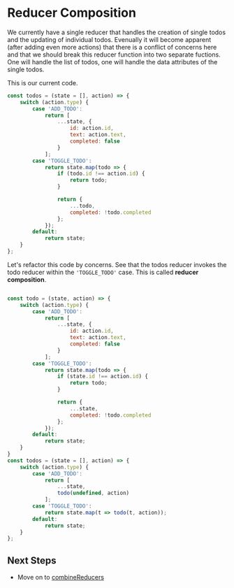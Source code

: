 # Reducer Composition

We currently have a single reducer that handles the creation of single todos and the updating of individual todos. Evenually it will become apparent (after adding even more actions) that there is a conflict of concerns here and that we should break this reducer function into two separate fuctions. 
One will handle the list of todos, one will handle the data attributes of the single todos. 

This is our current code. 
```javascript
const todos = (state = [], action) => {
    switch (action.type) {
        case 'ADD_TODO':
            return [
                ...state, {
                    id: action.id,
                    text: action.text,
                    completed: false
                }
            ];
        case 'TOGGLE_TODO':
            return state.map(todo => {
                if (todo.id !== action.id) {
                    return todo;
                }

                return {
                    ...todo,
                    completed: !todo.completed
                };
            });
        default:
            return state;
    }
};
```

Let's refactor this code by concerns. 
See that the todos reducer invokes the todo reducer within the ```'TOGGLE_TODO'``` case. This is called **reducer composition**.

```javascript

const todo = (state, action) => {
    switch (action.type) {
        case 'ADD_TODO':
            return [
                ...state, {
                    id: action.id,
                    text: action.text,
                    completed: false
                }
            ];
        case 'TOGGLE_TODO':
            return state.map(todo => {
                if (state.id !== action.id) {
                    return todo;
                }

                return {
                    ...state,
                    completed: !todo.completed
                };
            });
        default:
            return state;
    }
}
const todos = (state = [], action) => {
    switch (action.type) {
        case 'ADD_TODO':
            return [
                ...state, 
                todo(undefined, action)
            ];
        case 'TOGGLE_TODO':
            return state.map(t => todo(t, action));
        default:
            return state;
    }
};

```

## Next Steps
- Move on to [combineReducers](./11-combinereducers.md)